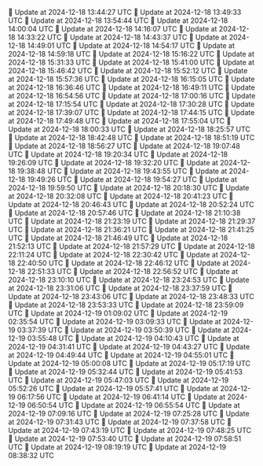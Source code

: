 🔄 Update at 2024-12-18 13:44:27 UTC
🔄 Update at 2024-12-18 13:49:33 UTC
🔄 Update at 2024-12-18 13:54:44 UTC
🔄 Update at 2024-12-18 14:00:04 UTC
🔄 Update at 2024-12-18 14:16:07 UTC
🔄 Update at 2024-12-18 14:33:22 UTC
🔄 Update at 2024-12-18 14:43:37 UTC
🔄 Update at 2024-12-18 14:49:01 UTC
🔄 Update at 2024-12-18 14:54:17 UTC
🔄 Update at 2024-12-18 14:59:18 UTC
🔄 Update at 2024-12-18 15:16:22 UTC
🔄 Update at 2024-12-18 15:31:33 UTC
🔄 Update at 2024-12-18 15:41:00 UTC
🔄 Update at 2024-12-18 15:46:42 UTC
🔄 Update at 2024-12-18 15:52:12 UTC
🔄 Update at 2024-12-18 15:57:36 UTC
🔄 Update at 2024-12-18 16:15:05 UTC
🔄 Update at 2024-12-18 16:36:46 UTC
🔄 Update at 2024-12-18 16:49:11 UTC
🔄 Update at 2024-12-18 16:54:56 UTC
🔄 Update at 2024-12-18 17:00:16 UTC
🔄 Update at 2024-12-18 17:15:54 UTC
🔄 Update at 2024-12-18 17:30:28 UTC
🔄 Update at 2024-12-18 17:39:07 UTC
🔄 Update at 2024-12-18 17:44:15 UTC
🔄 Update at 2024-12-18 17:49:48 UTC
🔄 Update at 2024-12-18 17:55:04 UTC
🔄 Update at 2024-12-18 18:00:33 UTC
🔄 Update at 2024-12-18 18:25:57 UTC
🔄 Update at 2024-12-18 18:42:48 UTC
🔄 Update at 2024-12-18 18:51:19 UTC
🔄 Update at 2024-12-18 18:56:27 UTC
🔄 Update at 2024-12-18 19:07:48 UTC
🔄 Update at 2024-12-18 19:20:34 UTC
🔄 Update at 2024-12-18 19:26:09 UTC
🔄 Update at 2024-12-18 19:32:20 UTC
🔄 Update at 2024-12-18 19:38:48 UTC
🔄 Update at 2024-12-18 19:43:55 UTC
🔄 Update at 2024-12-18 19:49:26 UTC
🔄 Update at 2024-12-18 19:54:27 UTC
🔄 Update at 2024-12-18 19:59:50 UTC
🔄 Update at 2024-12-18 20:18:30 UTC
🔄 Update at 2024-12-18 20:32:08 UTC
🔄 Update at 2024-12-18 20:41:23 UTC
🔄 Update at 2024-12-18 20:46:43 UTC
🔄 Update at 2024-12-18 20:52:24 UTC
🔄 Update at 2024-12-18 20:57:46 UTC
🔄 Update at 2024-12-18 21:10:38 UTC
🔄 Update at 2024-12-18 21:23:19 UTC
🔄 Update at 2024-12-18 21:29:37 UTC
🔄 Update at 2024-12-18 21:36:21 UTC
🔄 Update at 2024-12-18 21:41:25 UTC
🔄 Update at 2024-12-18 21:46:49 UTC
🔄 Update at 2024-12-18 21:52:13 UTC
🔄 Update at 2024-12-18 21:57:29 UTC
🔄 Update at 2024-12-18 22:11:24 UTC
🔄 Update at 2024-12-18 22:30:42 UTC
🔄 Update at 2024-12-18 22:40:50 UTC
🔄 Update at 2024-12-18 22:46:12 UTC
🔄 Update at 2024-12-18 22:51:33 UTC
🔄 Update at 2024-12-18 22:56:52 UTC
🔄 Update at 2024-12-18 23:10:10 UTC
🔄 Update at 2024-12-18 23:24:53 UTC
🔄 Update at 2024-12-18 23:31:06 UTC
🔄 Update at 2024-12-18 23:37:59 UTC
🔄 Update at 2024-12-18 23:43:06 UTC
🔄 Update at 2024-12-18 23:48:33 UTC
🔄 Update at 2024-12-18 23:53:33 UTC
🔄 Update at 2024-12-18 23:59:09 UTC
🔄 Update at 2024-12-19 01:09:02 UTC
🔄 Update at 2024-12-19 02:35:54 UTC
🔄 Update at 2024-12-19 03:09:33 UTC
🔄 Update at 2024-12-19 03:37:39 UTC
🔄 Update at 2024-12-19 03:50:39 UTC
🔄 Update at 2024-12-19 03:55:48 UTC
🔄 Update at 2024-12-19 04:10:43 UTC
🔄 Update at 2024-12-19 04:31:41 UTC
🔄 Update at 2024-12-19 04:43:27 UTC
🔄 Update at 2024-12-19 04:49:44 UTC
🔄 Update at 2024-12-19 04:55:01 UTC
🔄 Update at 2024-12-19 05:00:08 UTC
🔄 Update at 2024-12-19 05:17:19 UTC
🔄 Update at 2024-12-19 05:32:44 UTC
🔄 Update at 2024-12-19 05:41:53 UTC
🔄 Update at 2024-12-19 05:47:03 UTC
🔄 Update at 2024-12-19 05:52:26 UTC
🔄 Update at 2024-12-19 05:57:41 UTC
🔄 Update at 2024-12-19 06:17:56 UTC
🔄 Update at 2024-12-19 06:41:14 UTC
🔄 Update at 2024-12-19 06:50:54 UTC
🔄 Update at 2024-12-19 06:55:54 UTC
🔄 Update at 2024-12-19 07:09:16 UTC
🔄 Update at 2024-12-19 07:25:28 UTC
🔄 Update at 2024-12-19 07:31:43 UTC
🔄 Update at 2024-12-19 07:37:58 UTC
🔄 Update at 2024-12-19 07:43:19 UTC
🔄 Update at 2024-12-19 07:48:25 UTC
🔄 Update at 2024-12-19 07:53:40 UTC
🔄 Update at 2024-12-19 07:58:51 UTC
🔄 Update at 2024-12-19 08:19:19 UTC
🔄 Update at 2024-12-19 08:38:32 UTC
